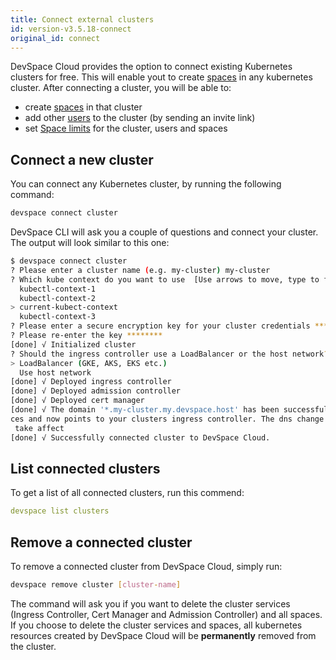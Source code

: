 ```yaml
---
title: Connect external clusters
id: version-v3.5.18-connect
original_id: connect
---
```


DevSpace Cloud provides the option to connect existing Kubernetes clusters for free. This will enable yout to create [spaces](/docs/cloud/spaces/what-are-spaces) in any kubernetes cluster. After connecting a cluster, you will be able to:
- create [spaces](/docs/cloud/spaces/what-are-spaces) in that cluster
- add other [users](/docs/cloud/clusters/users) to the cluster (by sending an invite link)
- set [Space limits](/docs/cloud/spaces/resource-limits) for the cluster, users and spaces

## Connect a new cluster
You can connect any Kubernetes cluster, by running the following command:
```bash
devspace connect cluster
```

DevSpace CLI will ask you a couple of questions and connect your cluster. The output will look similar to this one:
```bash
$ devspace connect cluster    
? Please enter a cluster name (e.g. my-cluster) my-cluster
? Which kube context do you want to use  [Use arrows to move, type to filter]
  kubectl-context-1
  kubectl-context-2
> current-kubect-context
  kubectl-context-3
? Please enter a secure encryption key for your cluster credentials ******** # Choose a password-like key for encrypting your cluster credentials
? Please re-enter the key ********                    
[done] √ Initialized cluster
? Should the ingress controller use a LoadBalancer or the host network?  [Use arrows to move, type to filter]
> LoadBalancer (GKE, AKS, EKS etc.)                   
  Use host network
[done] √ Deployed ingress controller                  
[done] √ Deployed admission controller                
[done] √ Deployed cert manager                        
[done] √ The domain '*.my-cluster.my.devspace.host' has been successfully configured for your clusters spa
ces and now points to your clusters ingress controller. The dns change however can take several minutes to
 take affect
[done] √ Successfully connected cluster to DevSpace Cloud.
```

## List connected clusters
To get a list of all connected clusters, run this commend:
```yaml
devspace list clusters
```

## Remove a connected cluster
To remove a connected cluster from DevSpace Cloud, simply run:
```bash
devspace remove cluster [cluster-name]
```

The command will ask you if you want to delete the cluster services (Ingress Controller, Cert Manager and Admission Controller) and all spaces. If you choose to delete the cluster services and spaces, all kubernetes resources created by DevSpace Cloud will be **permanently** removed from the cluster.
